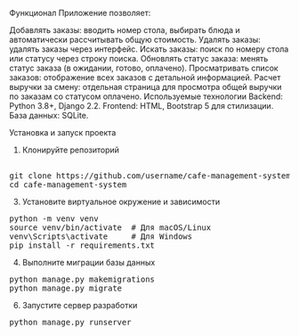 Функционал
Приложение позволяет:

Добавлять заказы: вводить номер стола, выбирать блюда и автоматически рассчитывать общую стоимость.
Удалять заказы: удалять заказы через интерфейс.
Искать заказы: поиск по номеру стола или статусу через строку поиска.
Обновлять статус заказа: менять статус заказа (в ожидании, готово, оплачено).
Просматривать список заказов: отображение всех заказов с детальной информацией.
Расчет выручки за смену: отдельная страница для просмотра общей выручки по заказам со статусом оплачено.
Используемые технологии
Backend: Python 3.8+, Django 2.2.
Frontend: HTML, Bootstrap 5 для стилизации.
База данных: SQLite.


Установка и запуск проекта
1. Клонируйте репозиторий
<pre> 
git clone https://github.com/username/cafe-management-system.git
cd cafe-management-system
</pre>



3. Установите виртуальное окружение и зависимости
<pre>
python -m venv venv
source venv/bin/activate  # Для macOS/Linux
venv\Scripts\activate     # Для Windows
pip install -r requirements.txt
</pre>

4. Выполните миграции базы данных
<pre>
python manage.py makemigrations
python manage.py migrate
</pre>

6. Запустите сервер разработки
<pre>
python manage.py runserver
</pre>



